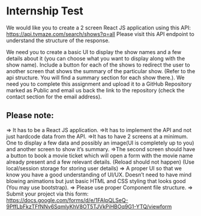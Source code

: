 # Internship Test

We would like you to create a 2 screen React JS application using this API: 
https://api.tvmaze.com/search/shows?q=all
Please visit this API endpoint to understand the structure of the response.

We need you to create a basic UI to display the show names and a few details about it (you can choose what you want to display along with the show name). Include a button for each of the shows to redirect the user to another screen that shows the summary of the particular show. (Refer to the api structure. You will find a summary section for each show there.). We need you to complete this assignment and upload it to a GitHub Repository marked as Public and email us back the link to the repository (check the contact section for the email address).

## Please note: 

=> It has to be a React JS application.
=>It has to implement the API and not just hardcode data from the API.
=>It has to have 2 screens at a minimum. One to display a few data and possibly an image(UI is completely up to you) and another screen to show it’s summary.
=>The second screen should have a button to book a movie ticket which will open a form with the movie name already present and a few relevant details.
(Reload should not happen)
(Use local/session storage for storing user details)
=> A proper UI so that we know you have a good understanding of UI/UX. Doesn’t need to have mind blowing animations but just basic HTML and CSS styling that looks good (You may use bootstrap).
=> Please use proper Component file structure.
=> Submit your project via this form:
https://docs.google.com/forms/d/e/1FAIpQLSeQ-9PffLbFkzTFfNNv6SqmlyKhV8OT5TJVkPiHBOq9G1-YTQ/viewform


